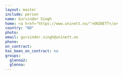 ```yaml
---
layout: master
include: person
name: Gurvinder Singh
home: <a href="https://www.uninett.no/">UNINETT</a>
country: "NO"
photo:
email: gurvinder.singh@uninett.no
phone:
on_contract:
has_been_on_contract: no
groups:
  glenna2:
  glenna:
---
```

